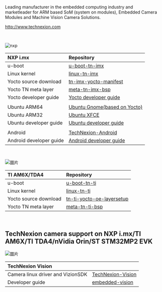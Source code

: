 Leading manufacturer in the embedded computing industry and marketleader for ARM based SoM (system on modules), Embedded Camera Modules and Machine Vision Camera Solutions.

http://www.technexion.com

<br/> 

![nxp](https://github.com/TechNexion/.github/assets/6065214/aeaafe9b-a75d-49ec-9287-8220541d025a)

|  NXP i.mx               |  Repository                                                                                                                                                                                                                                                                                                                                                                                                                      |
|:------------------------|:---------------------------------------------------------------------------------------------------------------------------------------------------------------------------------------------------------------------------------------------------------------------------------------------------------------------------------------------------------------------------------------------------------------------------------|
|  u-boot                 |  [u-boot-tn-imx](https://github.com/TechNexion/u-boot-tn-imx)                                                                                                                                                                                                                                                                                                                                                                    |
|  Linux kernel           |  [linux-tn-imx](https://github.com/TechNexion/linux-tn-imx)                                                                                                                                                                                                                                                                                                                                                                      |
|  Yocto source download  |  [tn-imx-yocto-manifest](https://github.com/TechNexion/tn-imx-yocto-manifest)                                                                                                                                                                                                                                                                                                                                                    |
|  Yocto TN meta layer    |  [meta-tn-imx-bsp](https://github.com/TechNexion/meta-tn-imx-bsp)                                                                                                                                                                                                                                                                                                                                                                |
| Yocto developer guide   | [Yocto developer guide](https://developer.technexion.com/docs/openembeddedyocto-project)                                                                                                                                                                                                                                                                                                                                         |
|                         |                                                                                                                                                                                                                                                                                                                                                                                                                                  |
|  Ubuntu ARM64           |  [Ubuntu Gnome(based on Yocto)](https://github.com/TechNexion/tn-imx-yocto-manifest)                                                                                                                                                                                                                                                                                                                                             |
|  Ubuntu ARM32           |  <div>[Ubuntu&nbsp;<span style="background-color: var(--background-primary); color: var(--text-normal); font-family: var(--font-interface); font-size: var(--font-ui-medium);">XFCE</span><span style="background-color: var(--background-primary); color: var(--text-normal); font-family: var(--font-interface); font-size: var(--font-ui-medium);">](https://github.com/TechNexion-customization/ubuntu-tn-imx)</span></div>  |
| Ubuntu developer guide  | [Ubuntu developer guide](https://developer.technexion.com/docs/how-to-rebuild-and-install-the-kernel-and-kernel-modules-on-ubuntu)                                                                                                                                                                                                                                                                                               |
|                         |                                                                                                                                                                                                                                                                                                                                                                                                                                  |
|  Android                |  [TechNexion-Android](https://github.com/technexion-android/)                                                                                                                                                                                                                                                                                                                                                                    |
| Android developer guide | <div>[Android developer guide](https://developer.technexion.com/docs/overview-android)</div>                                                                                                                                                                                                                                                                                                                                     |                                                                                                                                                                  |  
<br/> 

![圖片](https://github.com/TechNexion/.github/assets/6065214/68db5fe8-c6cf-4481-966c-c8b8c770f57d)


|  TI AM6X/TDA4           |  Repository                                                                                                                                                                                                                                                                                                                                                                                                                              |
|:------------------------|:-----------------------------------------------------------------------------------------------------------------------------------------------------------------------------------------------------------------------------------------------------------------------------------------------------------------------------------------------------------------------------------------------------------------------------------------|
|  u-boot                 |  [u-boot-tn-ti](https://github.com/TechNexion/u-boot-tn-ti)                                                                                                                                                                                                                                                                                                                                                                              |
|  Linux kernel           |  [linux-tn-ti](https://github.com/TechNexion/linux-tn-ti)                                                                                                                                                                                                                                                                                                                                                                                |
|  Yocto source download  |  [tn-ti-yocto-oe-layersetup](https://github.com/TechNexion/tn-ti-yocto-oe-layersetup)                                                                                                                                                                                                                                                                                                                                                    |
|  Yocto TN meta layer    |  [meta-tn-ti-bsp](https://github.com/TechNexion/meta-tn-ti-bsp)                                                                                                                                                                                                                                                                                                                                                                          |  
<br/>

## TechNexion camera support on NXP i.mx/TI AM6X/TI TDA4/nVidia Orin/ST STM32MP2 EVK
![圖片](https://github.com/TechNexion/.github/assets/6065214/67d5d404-5f42-41f0-a8bb-10f4c709ff70)

| TechNexion Vision                 |                                                                                                                 |
|:----------------------------------|:----------------------------------------------------------------------------------------------------------------|
| Camera linux driver and VizionSDK |  [TechNexion-Vision](https://github.com/technexion-vision)                                                      |
|  Developer guide                  |  [embedded-vision](https://developer.technexion.com/docs/embedded-vision-overview)                              |  

